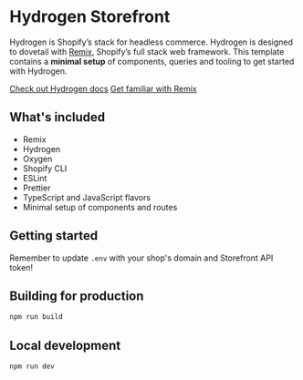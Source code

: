 # Hydrogen Storefront

Hydrogen is Shopify’s stack for headless commerce. Hydrogen is designed to dovetail with [Remix](https://remix.run/), Shopify’s full stack web framework. This template contains a **minimal setup** of components, queries and tooling to get started with Hydrogen.

[Check out Hydrogen docs](https://shopify.dev/custom-storefronts/hydrogen)
[Get familiar with Remix](https://remix.run/docs/en/v1)

## What's included

- Remix
- Hydrogen
- Oxygen
- Shopify CLI
- ESLint
- Prettier
- TypeScript and JavaScript flavors
- Minimal setup of components and routes

## Getting started

Remember to update `.env` with your shop's domain and Storefront API token!

## Building for production

```bash
npm run build
```

## Local development

```bash
npm run dev
```
